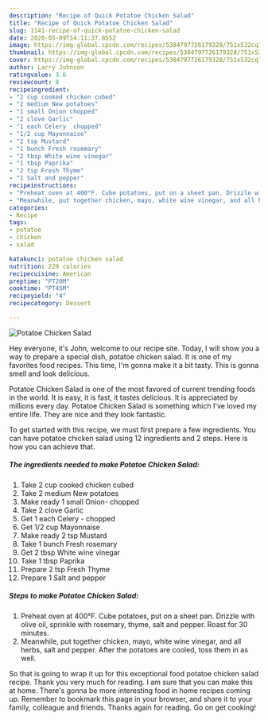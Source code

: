 ```yaml
---
description: "Recipe of Quick Potatoe Chicken Salad"
title: "Recipe of Quick Potatoe Chicken Salad"
slug: 1141-recipe-of-quick-potatoe-chicken-salad
date: 2020-05-09T14:11:37.855Z
image: https://img-global.cpcdn.com/recipes/5384797726179328/751x532cq70/potatoe-chicken-salad-recipe-main-photo.jpg
thumbnail: https://img-global.cpcdn.com/recipes/5384797726179328/751x532cq70/potatoe-chicken-salad-recipe-main-photo.jpg
cover: https://img-global.cpcdn.com/recipes/5384797726179328/751x532cq70/potatoe-chicken-salad-recipe-main-photo.jpg
author: Larry Johnson
ratingvalue: 3.6
reviewcount: 8
recipeingredient:
- "2 cup cooked chicken cubed"
- "2 medium New potatoes"
- "1 small Onion chopped"
- "2 clove Garlic"
- "1 each Celery  chopped"
- "1/2 cup Mayonnaise"
- "2 tsp Mustard"
- "1 bunch Fresh rosemary"
- "2 tbsp White wine vinegar"
- "1 tbsp Paprika"
- "2 tsp Fresh Thyme"
- "1 Salt and pepper"
recipeinstructions:
- "Preheat oven at 400°F. Cube potatoes, put on a sheet pan. Drizzle with olive oil, sprinkle with rosemary, thyme, salt and pepper. Roast for 30 minutes."
- "Meanwhile, put together chicken, mayo, white wine vinegar, and all herbs, salt and pepper. After the potatoes are cooled, toss them in as well."
categories:
- Recipe
tags:
- potatoe
- chicken
- salad

katakunci: potatoe chicken salad 
nutrition: 229 calories
recipecuisine: American
preptime: "PT20M"
cooktime: "PT45M"
recipeyield: "4"
recipecategory: Dessert

---
```



![Potatoe Chicken Salad](https://img-global.cpcdn.com/recipes/5384797726179328/751x532cq70/potatoe-chicken-salad-recipe-main-photo.jpg)

Hey everyone, it's John, welcome to our recipe site. Today, I will show you a way to prepare a special dish, potatoe chicken salad. It is one of my favorites food recipes. This time, I'm gonna make it a bit tasty. This is gonna smell and look delicious.



Potatoe Chicken Salad is one of the most favored of current trending foods in the world. It is easy, it is fast, it tastes delicious. It is appreciated by millions every day. Potatoe Chicken Salad is something which I've loved my entire life. They are nice and they look fantastic.


To get started with this recipe, we must first prepare a few ingredients. You can have potatoe chicken salad using 12 ingredients and 2 steps. Here is how you can achieve that.

<!--inarticleads1-->

##### The ingredients needed to make Potatoe Chicken Salad:

1. Take 2 cup cooked chicken cubed
1. Take 2 medium New potatoes
1. Make ready 1 small Onion- chopped
1. Take 2 clove Garlic
1. Get 1 each Celery - chopped
1. Get 1/2 cup Mayonnaise
1. Make ready 2 tsp Mustard
1. Take 1 bunch Fresh rosemary
1. Get 2 tbsp White wine vinegar
1. Take 1 tbsp Paprika
1. Prepare 2 tsp Fresh Thyme
1. Prepare 1 Salt and pepper




<!--inarticleads2-->

##### Steps to make Potatoe Chicken Salad:

1. Preheat oven at 400°F. Cube potatoes, put on a sheet pan. Drizzle with olive oil, sprinkle with rosemary, thyme, salt and pepper. Roast for 30 minutes.
1. Meanwhile, put together chicken, mayo, white wine vinegar, and all herbs, salt and pepper. After the potatoes are cooled, toss them in as well.




So that is going to wrap it up for this exceptional food potatoe chicken salad recipe. Thank you very much for reading. I am sure that you can make this at home. There's gonna be more interesting food in home recipes coming up. Remember to bookmark this page in your browser, and share it to your family, colleague and friends. Thanks again for reading. Go on get cooking!

